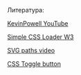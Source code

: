


Литература: <br>

[KevinPowell YouTube](https://www.youtube.com/watch?v=MXWP56LUI3g&t=1252s&ab_channel=KevinPowell)

[Simple CSS Loader W3](https://www.w3schools.com/howto/howto_css_loader.asp#:~:text=The%20border%2Dradius%20property%20transforms,%22%20(see%20example%20below).)

[SVG paths video](https://www.youtube.com/watch?v=ULomsOSk4JA&ab_channel=HunorM%C3%A1rtonBorb%C3%A9ly)

[CSS Toggle button](https://www.youtube.com/watch?v=N8BZvfRD_eU&ab_channel=WebDevSimplified) 


<!-- 
When change witgh and call animate animate is bigger


 -->